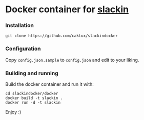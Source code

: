 Docker container for [slackin](https://github.com/rauchg/slackin)
===

### Installation
```
git clone https://github.com/caktux/slackindocker
```

### Configuration

Copy `config.json.sample` to `config.json` and edit to your liking.

### Building and running

Build the docker container and run it with:

```
cd slackindocker/docker
docker build -t slackin .
docker run -d -t slackin
```

Enjoy :)
